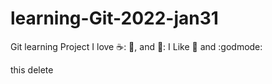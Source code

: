 # learning-Git-2022-jan31
Git learning Project
I love ☕: 🍕, and 💃:
I Like 🍫 and :godmode:


this delete
